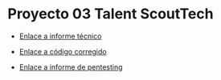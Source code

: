 # Proyecto 03 Talent ScoutTech

- [Enlace a informe técnico](https:// "Informe técnico")

- [Enlace a código corregido](https://github.com/AlvaroCaroFdez/Proyecto-03---Talent-ScoutTech/tree/main/codigo-corregido/Web_Talent-ScoutTech "Código corregido")

- [Enlace a informe de pentesting](https:// "Informe de pentesting")